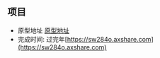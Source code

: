 ## 项目

- 原型地址  [原型地址](https://sw284o.axshare.com)
- 完成时间: 过完年[https://sw284o.axshare.com](https://sw284o.axshare.com) 